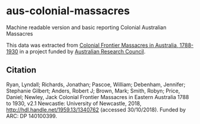 # aus-colonial-massacres

Machine readable version and basic reporting Colonial Australian Massacres 


This data was extracted from [Colonial Frontier Massacres in Australia, 1788-1930](https://c21ch.newcastle.edu.au/colonialmassacres/timeline.php)
in a project funded by [Australian Research Council](https://www.arc.gov.au/).

## Citation

Ryan, Lyndall; Richards, Jonathan; Pascoe, William; Debenham, Jennifer; Stephanie Gilbert; Anders, Robert J; Brown, Mark; Smith, Robyn; Price, Daniel; Newley, Jack Colonial Frontier Massacres in Eastern Australia 1788 to 1930, v2.1 Newcastle: University of Newcastle, 2018, http://hdl.handle.net/1959.13/1340762 (accessed 30/10/2018). Funded by ARC: DP 140100399.

